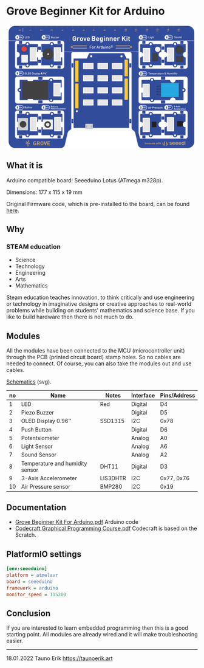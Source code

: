 # Grove Beginner Kit for Arduino

![Board image](Img/board.svg)

## What it is

Arduino compatible board: Seeeduino Lotus (ATmega m328p).

Dimensions: 177 x 115 x 19 mm

Original Firmware code, which is pre-installed to the board, can be found [here](./Kit_Firmware/).

## Why

### STEAM education

* Science
* Technology
* Engineering
* Arts
* Mathematics

Steam education teaches innovation, to think critically and use engineering or technology in imaginative designs or creative approaches to real-world problems while building on students' mathematics and science base. If you like to build hardware then there is not much to do.

## Modules

All the modules have been connected to the MCU (microcontroller unit) through the PCB (printed circuit board) stamp holes. So no cables are needed to connect. Of course, you can also take the modules out and use cables.

[Schematics](./Schematics.md) (svg).

no |Name                           |Notes   |Interface|Pins/Address
---|-------------------------------|--------|---------|-------------
 1 |LED                            |Red     |Digital  |D4
 2 |Piezo Buzzer                   |        |Digital  |D5
 3 |OLED Display 0.96''            |SSD1315 |I2C      |0x78
 4 |Push Button                    |        |Digital  |D6
 5 |Potentsiometer                 |        |Analog   |A0
 6 |Light Sensor                   |        |Analog   |A6
 7 |Sound Sensor                   |        |Analog   |A2
 8 |Temperature and humidity sensor|DHT11   |Digital  |D3
 9 |3-Axis Accelerometer           |LIS3DHTR|I2C      |0x77, 0x76
10 |Air Pressure sensor            |BMP280  |I2C      |0x19

## Documentation

* [Grove Beginner Kit For Arduino.pdf](Doc/Grove-Beginner-Kit-For-Arduino.pdf) Arduino code
* [Codecraft Graphical Programming Course.pdf](Doc/Grove_Beginner_Kit_For_Arduino_Codecraft_Graphical_Programming_Course.pdf) Codecraft is based on the Scratch.

## PlatformIO settings

```Ini
[env:seeeduino]
platform = atmelavr
board = seeeduino
framework = arduino
monitor_speed = 115200
```

## Conclusion

If you are interested to learn embedded programming then this is a good starting point. All modules are already wired and it will make troubleshooting easier.
___
18.01.2022 Tauno Erik https://taunoerik.art
